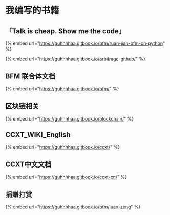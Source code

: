 # 我编写的书籍

## 「Talk is cheap. Show me the code」

{% embed url="https://guhhhhaa.gitbook.io/bfm/ruan-jian-bfm-on-python" %}

{% embed url="https://guhhhhaa.gitbook.io/arbitrage-github/" %}

## BFM 联合体文档

{% embed url="https://guhhhhaa.gitbook.io/bfm/" %}

## 区块链相关

{% embed url="https://guhhhhaa.gitbook.io/blockchain/" %}

## CCXT\_WIKI\_English

{% embed url="https://guhhhhaa.gitbook.io/ccxt/" %}

## CCXT中文文档

{% embed url="https://guhhhhaa.gitbook.io/ccxt-cn/" %}

## 捐赠打赏

{% embed url="https://guhhhhaa.gitbook.io/bfm/juan-zeng" %}


